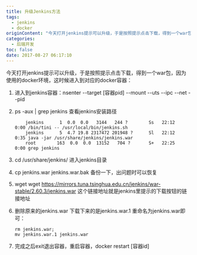 ```yaml
---
title: 升级Jenkins方法
tags:
  - jenkins
  - docker
originContent: "今天打开jenkins提示可以升级，于是按照提示点击下载，得到一个war包，因为使用的docker环境，这时候进入到对应的docker容器：\n\n<!-- more -->\n\n1. 进入到jenkins容器：nsenter --target [容器pid] --mount --uts --ipc --net --pid\n\n2. ps -aux | grep jenkins   查看jenkins安装路径\n\n\t```\n\t    jenkins      1  0.0  0.0   3144   244 ?        Ss   22:12   0:00 /bin/tini -- /usr/local/bin/jenkins.sh   \n\t    jenkins      5  4.7 19.8 2317472 201948 ?      Sl   22:12   0:35 java -jar /usr/share/jenkins/jenkins.war\n\t    root        163  0.0  0.0  13152   704 ?       S+   22:25   0:00 grep jenkins                             \n\t```\n\n3. cd /usr/share/jenkins/   进入jenkins目录\n\n4. cp jenkins.war jenkins.war.bak   备份一下，出问题时可以恢复\n\n5. wget wget https://mirrors.tuna.tsinghua.edu.cn/jenkins/war-stable/2.60.3/jenkins.war   这个链接地址就是jenkins里提示的下载按钮的链接地址\n\n6. 删除原来的jenkins.war 下载下来的是jenkins.war.1 重命名为jenkins.war即可：\n\n\t```\n\trm jenkins.war; \n\tmv jenkins.war.1 jenkins.war\n\t```\n\n7. 完成之后exit退出容器，重启容器，docker restart [容器id]"
categories:
  - 后端开发
toc: false
date: 2017-08-27 06:17:10
---
```


今天打开jenkins提示可以升级，于是按照提示点击下载，得到一个war包，因为使用的docker环境，这时候进入到对应的docker容器：

<!-- more -->

1. 进入到jenkins容器：nsenter --target [容器pid] --mount --uts --ipc --net --pid

2. ps -aux | grep jenkins   查看jenkins安装路径

	```
	    jenkins      1  0.0  0.0   3144   244 ?        Ss   22:12   0:00 /bin/tini -- /usr/local/bin/jenkins.sh   
	    jenkins      5  4.7 19.8 2317472 201948 ?      Sl   22:12   0:35 java -jar /usr/share/jenkins/jenkins.war
	    root        163  0.0  0.0  13152   704 ?       S+   22:25   0:00 grep jenkins                             
	```

3. cd /usr/share/jenkins/   进入jenkins目录

4. cp jenkins.war jenkins.war.bak   备份一下，出问题时可以恢复

5. wget wget https://mirrors.tuna.tsinghua.edu.cn/jenkins/war-stable/2.60.3/jenkins.war   这个链接地址就是jenkins里提示的下载按钮的链接地址

6. 删除原来的jenkins.war 下载下来的是jenkins.war.1 重命名为jenkins.war即可：

	```
	rm jenkins.war; 
	mv jenkins.war.1 jenkins.war
	```

7. 完成之后exit退出容器，重启容器，docker restart [容器id]